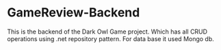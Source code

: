 # GameReview-Backend

This is the backend of the Dark Owl Game project. Which has all CRUD operations using .net repository pattern. For data base it used Mongo db.